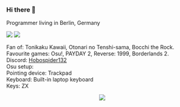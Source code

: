 ### Hi there 👋

Programmer living in Berlin, Germany<br>
<p align="left">
  <img src="https://github-readme-stats.vercel.app/api?username=hobospider132&show_icons=true&theme=tokyonight">
  <img src="https://github-readme-stats.vercel.app/api/top-langs/?username=hobospider132&layout=compact&show_icons=true&theme=tokyonigh">
</p>

Fan of: Tonikaku Kawaii, Otonari no Tenshi-sama, Bocchi the Rock. <br>
Favourite games: Osu!, PAYDAY 2, Reverse: 1999, Borderlands 2. <br>
Discord: <a href="https://www.discord.com/users/649892152398315540">Hobospider132</a> <br>
Osu setup: <br>
Pointing device: Trackpad <br>
Keyboard: Built-in laptop keyboard <br>
Keys: ZX
<p align="center"><a href="https://osu.ppy.sh/users/Hobospider132"><img src="https://osu-sig.vercel.app/card?user=Hobospider132&mode=std&lang=en&round_avatar=true&animation=true&hue=200&skills=true"></a></p>
